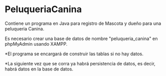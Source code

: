 # PeluqueriaCanina
Contiene un programa en Java para registro de Mascota y dueño para una peluqueria Canina.

Es necesario crear una base de datos de nombre "peluqueria_canina" en phpMyAdmin usando XAMPP.

   *El programa se encargará de construir las tablas si no hay datos. 
   
   *La siguiente vez que se corra ya habrá persistencia de datos, es decir, habrá datos en la base de datos.
